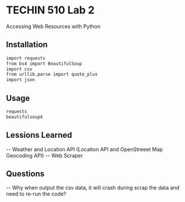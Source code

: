 # TECHIN 510 Lab 2

Accessing Web Resources with Python

## Installation

```bash
import requests
from bs4 import BeautifulSoup
import csv
from urllib.parse import quote_plus
import json
```

## Usage

```bash
requests
beautifulsoup4
```

## Lessions Learned
-- Weather and Location API (Location API and OpenStreeet Map Geocoding API)
-- Web Scraper

## Questions
-- Why when output the csv data, it will crash during scrap the data and need to re-run the code?